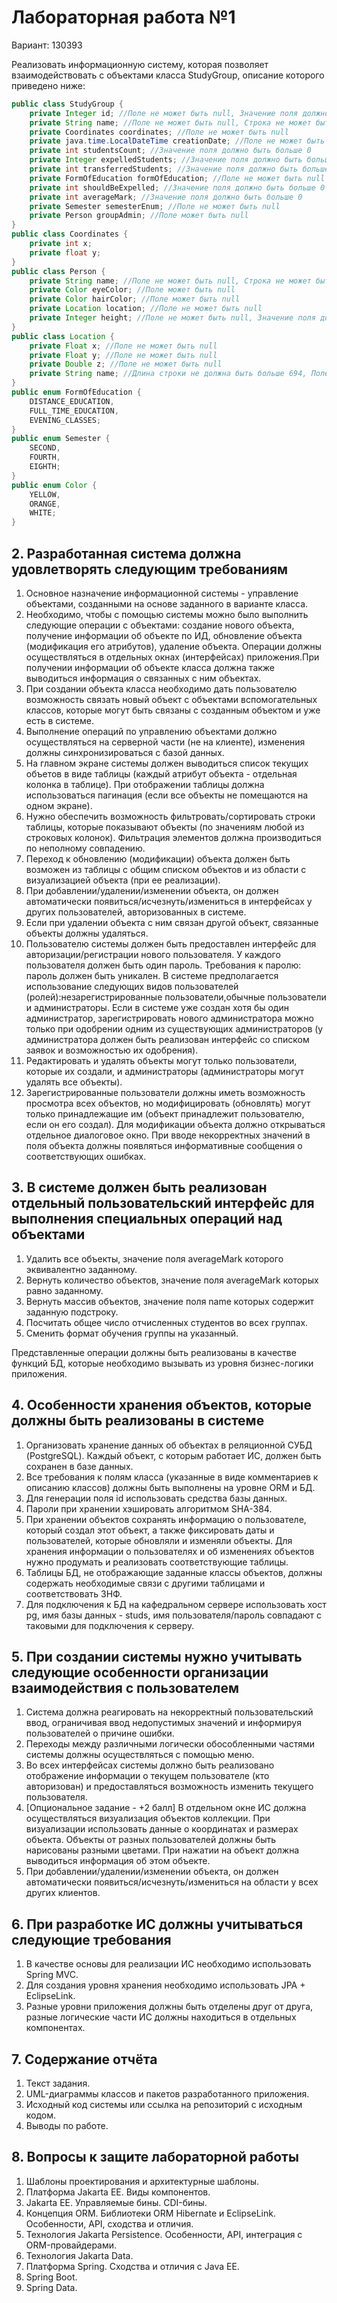 # Лабораторная работа №1

Вариант: 130393

Реализовать информационную систему, которая позволяет взаимодействовать с объектами класса StudyGroup, описание которого приведено ниже:

```java
public class StudyGroup {
    private Integer id; //Поле не может быть null, Значение поля должно быть больше 0, Значение этого поля должно быть уникальным, Значение этого поля должно генерироваться автоматически
    private String name; //Поле не может быть null, Строка не может быть пустой
    private Coordinates coordinates; //Поле не может быть null
    private java.time.LocalDateTime creationDate; //Поле не может быть null, Значение этого поля должно генерироваться автоматически
    private int studentsCount; //Значение поля должно быть больше 0
    private Integer expelledStudents; //Значение поля должно быть больше 0, Поле может быть null
    private int transferredStudents; //Значение поля должно быть больше 0
    private FormOfEducation formOfEducation; //Поле не может быть null
    private int shouldBeExpelled; //Значение поля должно быть больше 0
    private int averageMark; //Значение поля должно быть больше 0
    private Semester semesterEnum; //Поле не может быть null
    private Person groupAdmin; //Поле может быть null
}
public class Coordinates {
    private int x;
    private float y;
}
public class Person {
    private String name; //Поле не может быть null, Строка не может быть пустой
    private Color eyeColor; //Поле может быть null
    private Color hairColor; //Поле может быть null
    private Location location; //Поле не может быть null
    private Integer height; //Поле не может быть null, Значение поля должно быть больше 0
}
public class Location {
    private Float x; //Поле не может быть null
    private Float y; //Поле не может быть null
    private Double z; //Поле не может быть null
    private String name; //Длина строки не должна быть больше 694, Поле не может быть null
}
public enum FormOfEducation {
    DISTANCE_EDUCATION,
    FULL_TIME_EDUCATION,
    EVENING_CLASSES;
}
public enum Semester {
    SECOND,
    FOURTH,
    EIGHTH;
}
public enum Color {
    YELLOW,
    ORANGE,
    WHITE;
}
```

## 2. Разработанная система должна удовлетворять следующим требованиям

1. Основное назначение информационной системы - управление объектами, созданными на основе заданного в варианте класса.
2. Необходимо, чтобы с помощью системы можно было выполнить следующие операции с объектами: создание нового объекта, получение информации об объекте по ИД, обновление объекта (модификация его атрибутов), удаление объекта. Операции должны осуществляться в отдельных окнах (интерфейсах) приложения.При получении информации об объекте класса должна также выводиться информация о связанных с ним объектах.
3. При создании объекта класса необходимо дать пользователю возможность связать новый объект с объектами вспомогательных классов, которые могут быть связаны с созданным объектом и уже есть в системе.
4. Выполнение операций по управлению объектами должно осуществляться на серверной части (не на клиенте), изменения должны синхронизироваться с базой данных.
5. На главном экране системы должен выводиться список текущих объетов в виде таблицы (каждый атрибут объекта - отдельная колонка в таблице). При отображении таблицы должна использоваться пагинация (если все объекты не помещаются на одном экране).
6. Нужно обеспечить возможность фильтровать/сортировать строки таблицы, которые показывают объекты (по значениям любой из строковых колонок). Фильтрация элементов должна производиться по неполному совпадению.
7. Переход к обновлению (модификации) объекта должен быть возможен из таблицы с общим списком объектов и из области с визуализацией объекта (при ее реализации).
8. При добавлении/удалении/изменении объекта, он должен автоматически появиться/исчезнуть/измениться в интерфейсах у других пользователей, авторизованных в системе.
9. Если при удалении объекта с ним связан другой объект, связанные объекты должны удаляться.
10. Пользователю системы должен быть предоставлен интерфейс для авторизации/регистрации нового пользователя. У каждого пользователя должен быть один пароль. Требования к паролю: пароль должен быть уникален. В системе предполагается использование следующих видов пользователей (ролей):незарегистрированные пользователи,обычные пользователи и администраторы. Если в системе уже создан хотя бы один администратор, зарегистрировать нового администратора можно только при одобрении одним из существующих администраторов (у администратора должен быть реализован интерфейс со списком заявок и возможностью их одобрения).
11. Редактировать и удалять объекты могут только пользователи, которые их создали, и администраторы (администраторы могут удалять все объекты).
12. Зарегистрированные пользователи должны иметь возможность просмотра всех объектов, но модифицировать (обновлять) могут только принадлежащие им (объект принадлежит пользователю, если он его создал). Для модификации объекта должно открываться отдельное диалоговое окно. При вводе некорректных значений в поля объекта должны появляться информативные сообщения о соответствующих ошибках.

## 3. В системе должен быть реализован отдельный пользовательский интерфейс для выполнения специальных операций над объектами

1. Удалить все объекты, значение поля averageMark которого эквивалентно заданному.
2. Вернуть количество объектов, значение поля averageMark которых равно заданному.
3. Вернуть массив объектов, значение поля name которых содержит заданную подстроку.
4. Посчитать общее число отчисленных студентов во всех группах.
5. Сменить формат обучения группы на указанный.

Представленные операции должны быть реализованы в качестве функций БД, которые необходимо вызывать из уровня бизнес-логики приложения.

## 4. Особенности хранения объектов, которые должны быть реализованы в системе

1. Организовать хранение данных об объектах в реляционной СУБД (PostgreSQL). Каждый объект, с которым работает ИС, должен быть сохранен в базе данных.
2. Все требования к полям класса (указанные в виде комментариев к описанию классов) должны быть выполнены на уровне ORM и БД.
3. Для генерации поля id использовать средства базы данных.
4. Пароли при хранении хэшировать алгоритмом SHA-384.
5. При хранении объектов сохранять информацию о пользователе, который создал этот объект, а также фиксировать даты и пользователей, которые обновляли и изменяли объекты. Для хранения информации о пользователях и об изменениях объектов нужно продумать и реализовать соответствующие таблицы.
6. Таблицы БД, не отображающие заданные классы объектов, должны содержать необходимые связи с другими таблицами и соответствовать 3НФ.
7. Для подключения к БД на кафедральном сервере использовать хост pg, имя базы данных - studs, имя пользователя/пароль совпадают с таковыми для подключения к серверу.

## 5. При создании системы нужно учитывать следующие особенности организации взаимодействия с пользователем

1. Система должна реагировать на некорректный пользовательский ввод, ограничивая ввод недопустимых значений и информируя пользователей о причине ошибки.
2. Переходы между различными логически обособленными частями системы должны осуществляться с помощью меню.
3. Во всех интерфейсах системы должно быть реализовано отображение информации о текущем пользователе (кто авторизован) и предоставляться возможность изменить текущего пользователя.
4. [Опциональное задание - +2 балл] В отдельном окне ИС должна осуществляться визуализация объектов коллекции. При визуализации использовать данные о координатах и размерах объекта. Объекты от разных пользователей должны быть нарисованы разными цветами. При нажатии на объект должна выводиться информация об этом объекте.
5. При добавлении/удалении/изменении объекта, он должен автоматически появиться/исчезнуть/измениться на области у всех других клиентов.

## 6. При разработке ИС должны учитываться следующие требования

1. В качестве основы для реализации ИС необходимо использовать Spring MVC.
2. Для создания уровня хранения необходимо использовать JPA + EclipseLink.
3. Разные уровни приложения должны быть отделены друг от друга, разные логические части ИС должны находиться в отдельных компонентах.

## 7. Содержание отчёта

1. Текст задания.
2. UML-диаграммы классов и пакетов разработанного приложения.
3. Исходный код системы или ссылка на репозиторий с исходным кодом.
4. Выводы по работе.

## 8. Вопросы к защите лабораторной работы

1. Шаблоны проектирования и архитектурные шаблоны.
2. Платформа Jakarta EE. Виды компонентов.
3. Jakarta EE. Управляемые бины. CDI-бины.
4. Концепция ORM. Библиотеки ORM Hibernate и EclipseLink. Особенности, API, сходства и отличия.
5. Технология Jakarta Persistence. Особенности, API, интеграция с ORM-провайдерами.
6. Технология Jakarta Data.
7. Платформа Spring. Сходства и отличия с Java EE.
8. Spring Boot.
9. Spring Data.
